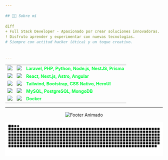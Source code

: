 ```yaml
---

## 👨‍💻 Sobre mí

diff
+ Full Stack Developer - Apasionado por crear soluciones innovadoras.
! Disfruto aprender y experimentar con nuevas tecnologías.
# Siempre con actitud hacker (ética) y un toque creativo.


---
```


<div align="center">

<table>
  <tr>
    <td><img src="https://img.shields.io/badge/-Backend-00FF41?style=for-the-badge" /></td>
    <td>
      <img src="https://skillicons.dev/icons?i=laravel,php,python,nodejs,nestjs,prisma" />
    </td>
    <td><b style="color:#00FF41;">Laravel, PHP, Python, Node.js, NestJS, Prisma</b></td>
  </tr>
  <tr>
    <td><img src="https://img.shields.io/badge/-Frontend-00FF41?style=for-the-badge" /></td>
    <td>
      <img src="https://skillicons.dev/icons?i=react,nextjs,astro,angular" />
    </td>
    <td><b style="color:#00FF41;">React, Next.js, Astro, Angular</b></td>
  </tr>
  <tr>
    <td><img src="https://img.shields.io/badge/-CSS-00FF41?style=for-the-badge" /></td>
    <td>
      <img src="https://skillicons.dev/icons?i=tailwind,bootstrap,css" />
    </td>
    <td><b style="color:#00FF41;">Tailwind, Bootstrap, CSS Nativo, HeroUI</b></td>
  </tr>
  <tr>
    <td><img src="https://img.shields.io/badge/-Bases%20de%20Datos-00FF41?style=for-the-badge" /></td>
    <td>
      <img src="https://skillicons.dev/icons?i=mysql,postgres,mongodb" />
    </td>
    <td><b style="color:#00FF41;">MySQL, PostgreSQL, MongoDB</b></td>
  </tr>
  <tr>
    <td><img src="https://img.shields.io/badge/-DevOps-00FF41?style=for-the-badge" /></td>
    <td>
      <img src="https://skillicons.dev/icons?i=docker" />
    </td>
    <td><b style="color:#00FF41;">Docker</b></td>
  </tr>
</table>

</div>

---

<p align="center">
  <img src="https://readme-typing-svg.demolab.com?font=Fira+Code&size=24&pause=1000&color=00FF41&background=00000000&center=true&vCenter=true&width=700&lines=Siempre+en+modo+hacker!;La+creatividad+es+mi+superpoder...;Let's+code+the+future+%F0%9F%9A%80" alt="Footer Animado" />
</p>


<!-- Animación Snake moviéndose (verde y negro) -->
<p align="center">
  <img src="https://raw.githubusercontent.com/Platane/snk/output/github-contribution-grid-snake-dark.svg" width="800" alt="Snake Animation" />
</p>

